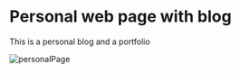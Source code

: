 # Personal web page with blog

This is a personal blog and a portfolio

![personalPage](https://github.com/user-attachments/assets/dc9c8b3e-8232-4d8d-90ee-5bf17c33d143)
